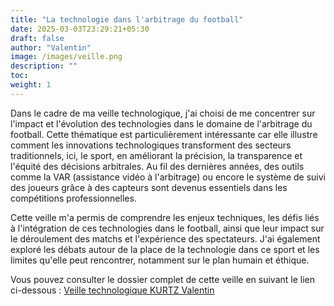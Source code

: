 ```yaml
---
title: "La technologie dans l'arbitrage du football"
date: 2025-03-03T23:29:21+05:30
draft: false
author: "Valentin"
image: /images/veille.png
description: ""
toc:
weight: 1
---
```

Dans le cadre de ma veille technologique, j'ai choisi de me concentrer sur l'impact et l'évolution des technologies dans le domaine de l'arbitrage du football. Cette thématique est particulièrement intéressante car elle illustre comment les innovations technologiques transforment des secteurs traditionnels, ici, le sport, en améliorant la précision, la transparence et l'équité des décisions arbitrales. Au fil des dernières années, des outils comme la VAR (assistance vidéo à l'arbitrage) ou encore le système de suivi des joueurs grâce à des capteurs sont devenus essentiels dans les compétitions professionnelles.

Cette veille m'a permis de comprendre les enjeux techniques, les défis liés à l'intégration de ces technologies dans le football, ainsi que leur impact sur le déroulement des matchs et l'expérience des spectateurs. J'ai également exploré les débats autour de la place de la technologie dans ce sport et les limites qu'elle peut rencontrer, notamment sur le plan humain et éthique.

Vous pouvez consulter le dossier complet de cette veille en suivant le lien ci-dessous : [Veille technologique KURTZ Valentin](/docs/Veille.docx)
